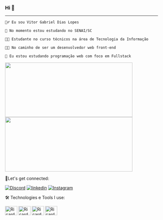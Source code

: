 ### Hi 👋

------------------------------------------------------------------------------------------------------------------------------------------------------------------
    🙎‍♂️ Eu sou Vitor Gabriel Dias Lopes
  
    🔭 No momento estou estudando no SENAI/SC
  
    👨‍🏫 Estudante no curso técnicos na área de Tecnologia da Informação
   
    👨‍💻 No caminho de ser um desenvolvedor web front-end

    🌱 Eu estou estudando programação web com foco em Fullstack

<div>
   <img height="180em" width="420em" src="https://github-readme-stats.vercel.app/api?username=ricardojcosta&show_icons=true&theme=tokyonight"/>
  <img height="180em" width="420em" src="https://github-readme-stats.vercel.app/api/top-langs/?username=ricardojcosta&layout=compact&theme=tokyonight"/>
</div>

🔗Let's get connected:

[![Discord](https://img.shields.io/badge/Discord-7289DA?style=for-the-badge&logo=discord&logoColor=white)]()
[![linkedin](https://img.shields.io/badge/LinkedIn-0077B5?style=for-the-badge&logo=linkedin&logoColor=white)]()
[![Instagram](https://img.shields.io/badge/Instagram-E4405F?style=for-the-badge&logo=instagram&logoColor=white)]()

🛠️ Technologies e Tools I use:

<img align="center" alt="Ricardo-html" height="30" width="40" src="https://cdn.jsdelivr.net/gh/devicons/devicon/icons/html5/html5-original.svg"/> <img align="center" alt="Ricardo-css" height="30" width="40" src="https://cdn.jsdelivr.net/gh/devicons/devicon/icons/css3/css3-original.svg"/> <img align="center" alt="Ricardo-javascript" height="30" width="40" src="https://cdn.jsdelivr.net/gh/devicons/devicon/icons/javascript/javascript-original.svg"/> <img align="center" alt="Ricardo-mysql" height="30" width="40" src="https://cdn.jsdelivr.net/gh/devicons/devicon/icons/mysql/mysql-original-wordmark.svg"/>




          
          
